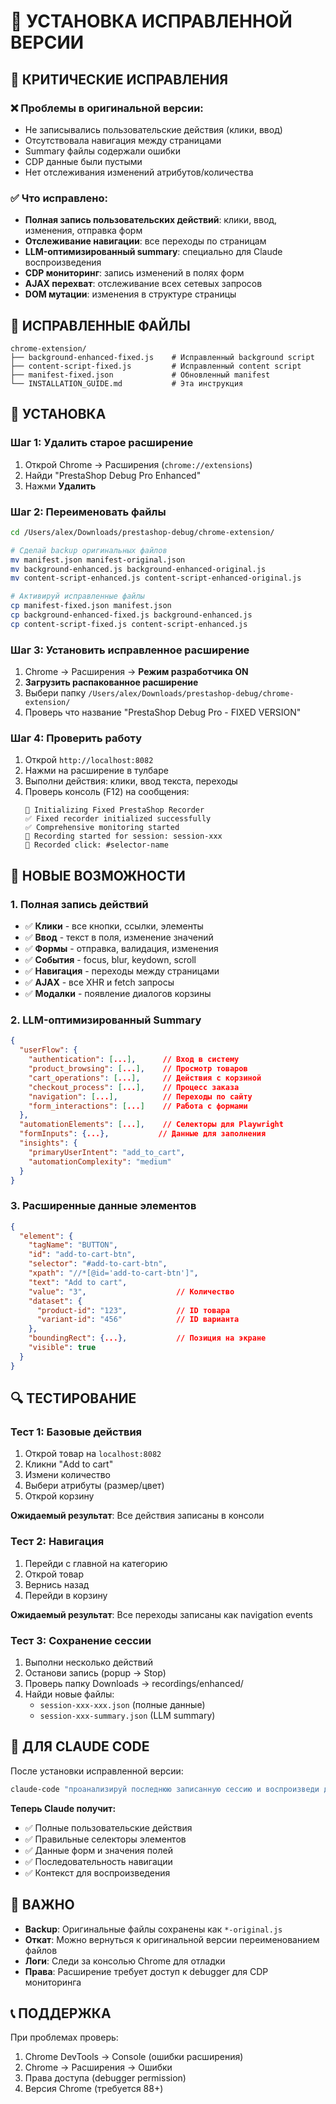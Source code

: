 # 🔧 УСТАНОВКА ИСПРАВЛЕННОЙ ВЕРСИИ

## 🚨 КРИТИЧЕСКИЕ ИСПРАВЛЕНИЯ

### ❌ Проблемы в оригинальной версии:
- Не записывались пользовательские действия (клики, ввод)
- Отсутствовала навигация между страницами  
- Summary файлы содержали ошибки
- CDP данные были пустыми
- Нет отслеживания изменений атрибутов/количества

### ✅ Что исправлено:
- **Полная запись пользовательских действий**: клики, ввод, изменения, отправка форм
- **Отслеживание навигации**: все переходы по страницам
- **LLM-оптимизированный summary**: специально для Claude воспроизведения
- **CDP мониторинг**: запись изменений в полях форм
- **AJAX перехват**: отслеживание всех сетевых запросов
- **DOM мутации**: изменения в структуре страницы

## 📁 ИСПРАВЛЕННЫЕ ФАЙЛЫ

```
chrome-extension/
├── background-enhanced-fixed.js    # Исправленный background script
├── content-script-fixed.js         # Исправленный content script  
├── manifest-fixed.json             # Обновленный manifest
└── INSTALLATION_GUIDE.md           # Эта инструкция
```

## 🚀 УСТАНОВКА

### Шаг 1: Удалить старое расширение
1. Открой Chrome → Расширения (`chrome://extensions`)
2. Найди "PrestaShop Debug Pro Enhanced"
3. Нажми **Удалить**

### Шаг 2: Переименовать файлы
```bash
cd /Users/alex/Downloads/prestashop-debug/chrome-extension/

# Сделай backup оригинальных файлов
mv manifest.json manifest-original.json
mv background-enhanced.js background-enhanced-original.js  
mv content-script-enhanced.js content-script-enhanced-original.js

# Активируй исправленные файлы
cp manifest-fixed.json manifest.json
cp background-enhanced-fixed.js background-enhanced.js
cp content-script-fixed.js content-script-enhanced.js
```

### Шаг 3: Установить исправленное расширение
1. Chrome → Расширения → **Режим разработчика ON**
2. **Загрузить распакованное расширение**
3. Выбери папку `/Users/alex/Downloads/prestashop-debug/chrome-extension/`
4. Проверь что название "PrestaShop Debug Pro - FIXED VERSION"

### Шаг 4: Проверить работу
1. Открой `http://localhost:8082` 
2. Нажми на расширение в тулбаре
3. Выполни действия: клики, ввод текста, переходы
4. Проверь консоль (F12) на сообщения:
   ```
   🚀 Initializing Fixed PrestaShop Recorder
   ✅ Fixed recorder initialized successfully  
   ✅ Comprehensive monitoring started
   🔴 Recording started for session: session-xxx
   📝 Recorded click: #selector-name
   ```

## 🎯 НОВЫЕ ВОЗМОЖНОСТИ

### 1. Полная запись действий
- ✅ **Клики** - все кнопки, ссылки, элементы
- ✅ **Ввод** - текст в поля, изменение значений
- ✅ **Формы** - отправка, валидация, изменения
- ✅ **События** - focus, blur, keydown, scroll
- ✅ **Навигация** - переходы между страницами
- ✅ **AJAX** - все XHR и fetch запросы
- ✅ **Модалки** - появление диалогов корзины

### 2. LLM-оптимизированный Summary
```json
{
  "userFlow": {
    "authentication": [...],      // Вход в систему
    "product_browsing": [...],    // Просмотр товаров
    "cart_operations": [...],     // Действия с корзиной
    "checkout_process": [...],    // Процесс заказа
    "navigation": [...],          // Переходы по сайту
    "form_interactions": [...]    // Работа с формами
  },
  "automationElements": [...],    // Селекторы для Playwright
  "formInputs": {...},           // Данные для заполнения
  "insights": {
    "primaryUserIntent": "add_to_cart",
    "automationComplexity": "medium"
  }
}
```

### 3. Расширенные данные элементов
```json
{
  "element": {
    "tagName": "BUTTON",
    "id": "add-to-cart-btn",
    "selector": "#add-to-cart-btn", 
    "xpath": "//*[@id='add-to-cart-btn']",
    "text": "Add to cart",
    "value": "3",                    // Количество
    "dataset": {
      "product-id": "123",           // ID товара
      "variant-id": "456"            // ID варианта
    },
    "boundingRect": {...},           // Позиция на экране
    "visible": true
  }
}
```

## 🔍 ТЕСТИРОВАНИЕ

### Тест 1: Базовые действия
1. Открой товар на `localhost:8082`
2. Кликни "Add to cart"
3. Измени количество
4. Выбери атрибуты (размер/цвет)
5. Открой корзину

**Ожидаемый результат**: Все действия записаны в консоли

### Тест 2: Навигация
1. Перейди с главной на категорию
2. Открой товар
3. Вернись назад
4. Перейди в корзину

**Ожидаемый результат**: Все переходы записаны как navigation events

### Тест 3: Сохранение сессии
1. Выполни несколько действий
2. Останови запись (popup → Stop)
3. Проверь папку Downloads → recordings/enhanced/
4. Найди новые файлы:
   - `session-xxx-xxx.json` (полные данные)
   - `session-xxx-summary.json` (LLM summary)

## 🎯 ДЛЯ CLAUDE CODE

После установки исправленной версии:

```bash
claude-code "проанализируй последнюю записанную сессию и воспроизведи действия пользователя через Playwright"
```

**Теперь Claude получит:**
- ✅ Полные пользовательские действия
- ✅ Правильные селекторы элементов  
- ✅ Данные форм и значения полей
- ✅ Последовательность навигации
- ✅ Контекст для воспроизведения

## 🚨 ВАЖНО

- **Backup**: Оригинальные файлы сохранены как `*-original.js`
- **Откат**: Можно вернуться к оригинальной версии переименованием файлов
- **Логи**: Следи за консолью Chrome для отладки
- **Права**: Расширение требует доступ к debugger для CDP мониторинга

## 📞 ПОДДЕРЖКА

При проблемах проверь:
1. Chrome DevTools → Console (ошибки расширения)
2. Chrome → Расширения → Ошибки
3. Права доступа (debugger permission)
4. Версия Chrome (требуется 88+)